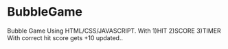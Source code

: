 # BubbleGame
Bubble Game
Using HTML/CSS/JAVASCRIPT.
With 
1)HIT 
2)SCORE 
3)TIMER
With correct hit score gets +10 updated..


